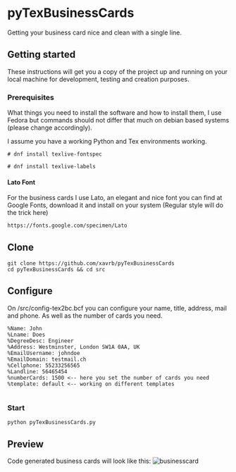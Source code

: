 # pyTexBusinessCards

Getting your business card nice and clean with a single line.


## Getting started
These instructions will get you a copy of the project up and running on your local machine for development, testing and creation purposes. 

### Prerequisites

What things you need to install the software and how to install them, I use Fedora but commands should not differ that much on debian based systems (please change accordingly).

I assume you have a working Python and Tex environments working.

```shell
# dnf install texlive-fontspec

# dnf install texlive-labels

```

#### Lato Font

For the business cards I use Lato, an elegant and nice font you can find at Google Fonts, download it and install on your system (Regular style will do the trick here)

```
https://fonts.google.com/specimen/Lato
```


 
## Clone    
 
```shell
git clone https://github.com/xavrb/pyTexBusinessCards
cd pyTexBusinessCards && cd src

```

## Configure
On /src/config-tex2bc.bcf you can configure your name, title, address, mail and phone. As well as the number of cards you need.

``` 
%Name: John
%Lname: Does
%DegreeDesc: Engineer
%Address: Westminster, London SW1A 0AA, UK
%EmailUsername: johndoe
%EmailDomain: testmail.ch
%Cellphone: 55233256565
%Landline: 56465454
%numberCards: 1500 <-- here you set the number of cards you need
%template: default <-- working on different templates 
 
```

### Start

```shell
python pyTexBusinessCards.py
```


## Preview

Code generated business cards will look like this:
![businesscard](https://github.com/xavrb/pyTexBusinessCards/blob/master/src/example/image_2017-07-25_00-09-04.png)

